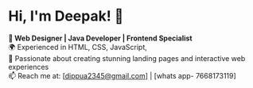 # Hi, I'm Deepak! 👋  
**🚀 Web Designer | Java Developer | Frontend Specialist**  
🌍 Experienced in HTML, CSS, JavaScript,   
🎨 Passionate about creating stunning landing pages and interactive web experiences  
📫 Reach me at: [dippua2345@gmail.com] | [whats app- 7668173119]  

